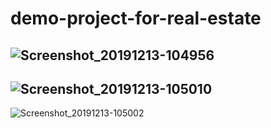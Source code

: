 # demo-project-for-real-estate

![Screenshot_20191213-104956](https://user-images.githubusercontent.com/37338158/70784401-a6dea680-1d9a-11ea-8fc9-529a95cbfa52.png)
-----------------------------------------------------------------------------------------------------------------

![Screenshot_20191213-105010](https://user-images.githubusercontent.com/37338158/70784507-b5c55900-1d9a-11ea-9638-8f2ec30f97b4.png)
-----------------------------------------------------------------------------------------------------------------

![Screenshot_20191213-105002](https://user-images.githubusercontent.com/37338158/70784546-bcec6700-1d9a-11ea-9250-549fe81d673f.png)

